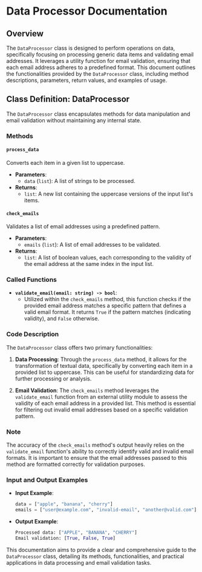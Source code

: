 # Data Processor Documentation

## Overview

The `DataProcessor` class is designed to perform operations on data, specifically focusing on processing generic data items and validating email addresses. It leverages a utility function for email validation, ensuring that each email address adheres to a predefined format. This document outlines the functionalities provided by the `DataProcessor` class, including method descriptions, parameters, return values, and examples of usage.

## Class Definition: DataProcessor

The `DataProcessor` class encapsulates methods for data manipulation and email validation without maintaining any internal state.

### Methods

#### `process_data`

Converts each item in a given list to uppercase.

- **Parameters**:
    - `data` (`list`): A list of strings to be processed.
- **Returns**:
    - `list`: A new list containing the uppercase versions of the input list's items.

#### `check_emails`

Validates a list of email addresses using a predefined pattern.

- **Parameters**:
    - `emails` (`list`): A list of email addresses to be validated.
- **Returns**:
    - `list`: A list of boolean values, each corresponding to the validity of the email address at the same index in the input list.

### Called Functions

- **`validate_email(email: string) -> bool`**: 
    - Utilized within the `check_emails` method, this function checks if the provided email address matches a specific pattern that defines a valid email format. It returns `True` if the pattern matches (indicating validity), and `False` otherwise.

### Code Description

The `DataProcessor` class offers two primary functionalities:

1. **Data Processing**: Through the `process_data` method, it allows for the transformation of textual data, specifically by converting each item in a provided list to uppercase. This can be useful for standardizing data for further processing or analysis.

2. **Email Validation**: The `check_emails` method leverages the `validate_email` function from an external utility module to assess the validity of each email address in a provided list. This method is essential for filtering out invalid email addresses based on a specific validation pattern.

### Note

The accuracy of the `check_emails` method's output heavily relies on the `validate_email` function's ability to correctly identify valid and invalid email formats. It is important to ensure that the email addresses passed to this method are formatted correctly for validation purposes.

### Input and Output Examples

- **Input Example**:

    ```python
    data = ["apple", "banana", "cherry"]
    emails = ["user@example.com", "invalid-email", "another@valid.com"]
    ```

- **Output Example**:

    ```python
    Processed data: ["APPLE", "BANANA", "CHERRY"]
    Email validation: [True, False, True]
    ```

This documentation aims to provide a clear and comprehensive guide to the `DataProcessor` class, detailing its methods, functionalities, and practical applications in data processing and email validation tasks.